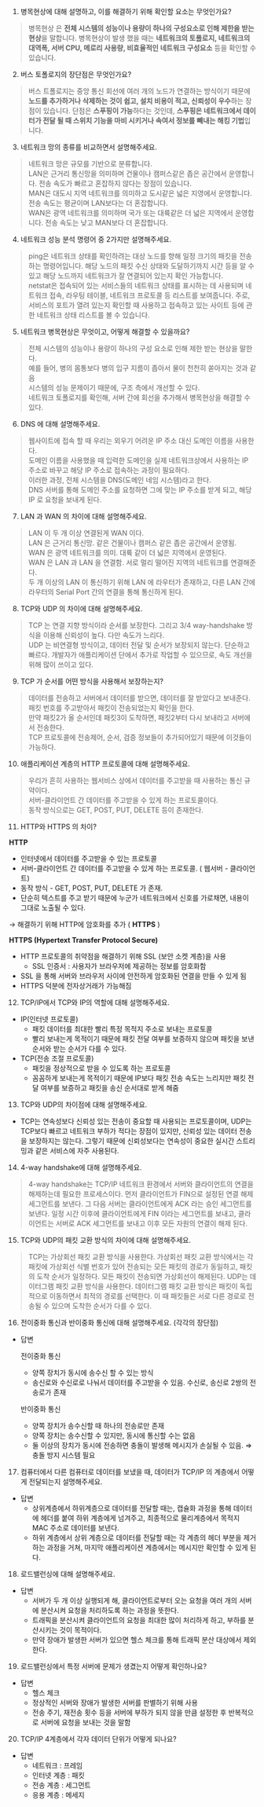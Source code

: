 1. 병목현상에 대해 설명하고, 이를 해결하기 위해 확인할 요소는 무엇인가요?

> 병목현상 은 **전체 시스템의 성능이나 용량이 하나의 구성요소로 인해 제한을 받는 현상**을 말합니다. 병목현상이 발생 했을 때는 **네트워크의 토폴로지, 네트워크의 대역폭, 서버 CPU, 메로리 사용량, 비효율적인 네트워크 구성요소** 등을 확인할 수 있습니다.
> 

2.  버스 토폴로지의 장단점은 무엇인가요?

> 버스 트폴로지는 중앙 통신 회선에 여러 개의 노드가 연결하는 방식이기 때문에 **노드를 추가하거나 삭제하는 것이 쉽고, 설치 비용이 적고, 신뢰성이 우수**하는 장점이 있습니다. 단점은 **스푸핑이 가능**하다는 것인데, **스푸핑은 네트워크에서 데이터가 전달 될 때 스위치 기능을 마비 시키거나 속여서 정보를 빼내는 해킹 기법**입니다.
>

3. 네트워크 망의 종류를 비교하면서 설명해주세요.

> 네트워크 망은 규모를 기반으로 분류합니다.\
> LAN은 근거리 통신망을 의미하며 건물이나 캠퍼스같은 좁은 공간에서 운영합니다. 전송 속도가 빠르고 혼잡하지 않다는 장점이 있습니다.\
> MAN은 대도시 지역 네트워크를 의미하고 도시같은 넓은 지영에서 운영합니다. 전송 속도는 평균이며 LAN보다는 더 혼잡합니다.\
> WAN은 광역 네트워크를 의미하며 국가 또는 대륙같은 더 넓은 지역에서 운영합니다. 전송 속도는 낮고 MAN보다 더 혼잡합니다.

4. 네트워크 성능 분석 명령어 중 2가지만 설명해주세요.

> ping은 네트워크 상태를 확인하려는 대상 노드를 향해 일정 크기의 패킷을 전송하는 명령어입니다. 해당 노드의 패킷 수신 상태와 도달하기까지 시간 등을 알 수 있고 해당 노드까지 네트워크가 잘 연결되어 있는지 확인 가능합니다.\
> netstat은 접속되어 있는 서비스들의 네트워크 상태를 표시하는 데 사용되며 네트워크 접속, 라우팅 테이블, 네트워크 프로토콜 등 리스트를 보여줍니다. 주로, 서비스의 포트가 열려 있는지 확인할 때 사용하고 접속하고 있는 사이트 등에 관한 네트워크 상태 리스트를 볼 수 있습니다.

5. 네트워크 병목현상은 무엇이고, 어떻게 해결할 수 있을까요?
> 전체 시스템의 성능이나 용량이 하나의 구성 요소로 인해 제한 받는 현상을 말한다. \
> 예를 들어, 병의 몸통보다 병의 입구 지름이 좁아서 물이 천천히 쏟아지는 것과 같음 \
> 시스템의 성능 문제이기 때문에, 구조 측에서 개선할 수 있다.\
> 네트워크 토폴로지를 확인해, 서버 간에 회선을 추가해서 병목현상을 해결할 수 있다.

6. DNS 에 대해 설명해주세요.
> 웹사이트에 접속 할 때 우리는 외우기 어려운 IP 주소 대신 도메인 이름을 사용한다. \
> 도메인 이름을 사용했을 때 입력한 도메인을 실제 네트워크상에서 사용하는 IP 주소로 바꾸고 해당 IP 주소로 접속하는 과정이 필요하다. \
> 이러한 과정, 전체 시스템을 DNS(도메인 네임 시스템)라고 한다. \
> DNS 서버를 통해 도메인 주소를 요청하면 그에 맞는 IP 주소를 받게 되고, 해당 IP 로 요청을 보내게 된다. 

7. LAN 과 WAN 의 차이에 대해 설명해주세요. 
> LAN 이 두 개 이상 연결된게 WAN 이다.\
> LAN 은 근거리 통신망. 같은 건물이나 캠퍼스 같은 좁은 공간에서 운영됨.\
> WAN 은 광역 네트워크를 의미. 대륙 같이 더 넓은 지역에서 운영된다.\
> WAN 은 LAN 과 LAN 을 연결함. 서로 멀리 떨어진 지역의 네트워크를 연결해준다.\
> 두 개 이상의 LAN 이 통신하기 위해 LAN 에 라우터가 존재하고, 다른 LAN 간에 라우터의 Serial Port 간의 연결을 통해 통신하게 된다.


8. TCP와 UDP 의 차이에 대해 설명해주세요.
> TCP 는 연결 지향 방식이라 순서를 보장한다. 그리고 3/4 way-handshake 방식을 이용해 신뢰성이 높다. 다만 속도가 느리다. \
> UDP 는 비연결형 방식이고, 데이터 전달 및 순서가 보장되지 않는다. 단순하고 빠르다. 개발자가 애플리케이션 단에서 추가로 작업할 수 있으므로, 속도 개선을 위해 많이 쓰이고 있다. 

9. TCP 가 순서를 어떤 방식을 사용해서 보장하는지?
> 데이터를 전송하고 서버에서 데이터를 받으면, 데이터를 잘 받았다고 보내준다. \
> 패킷 번호를 주고받아서 패킷이 전송되었는지 확인을 한다. \
> 만약 패킷2가 올 순서인데 패킷3이 도착하면, 패킷2부터 다시 보내라고 서버에서 전송한다. \
> TCP 프로토콜에 전송제어, 순서, 검증 정보들이 추가되어있기 때문에 이것들이 가능하다.

10. 애플리케이션 계층의 HTTP 프로토콜에 대해 설명해주세요.
> 우리가 흔히 사용하는 웹서비스 상에서 데이터를 주고받을 때 사용하는 통신 규약이다. \
> 서버-클라이언트 간 데이터를 주고받을 수 있게 하는 프로토콜이다. \
> 동작 방식으로는 GET, POST, PUT, DELETE 등이 존재한다.

11. HTTP와 HTTPS 의 차이?

**HTTP**

- 인터넷에서 데이터를 주고받을 수 있는 프로토콜
- 서버-클라이언트 간 데이터를 주고받을 수 있게 하는 프로토콜. ( 웹서버 - 클라이언트)
- 동작 방식 - GET, POST, PUT, DELETE 가 존재.
- 단순히 텍스트를 주고 받기 때문에 누군가 네트워크에서 신호를 가로채면, 내용이 그대로 노출될 수 있다.

→ 해결하기 위해 HTTP에 암호화를 추가 ( **HTTPS**  )

**HTTPS (Hypertext Transfer Protocol Secure)**

- HTTP 프로토콜의 취약점을 해결하기 위해 SSL (보안 소켓 계층)을 사용
    - SSL 인증서 : 사용자가 브라우저에 제공하는 정보를 암호화함
- SSL 을 통해 서버와 브라우저 사이에 안전하게 암호화된 연결을 만들 수 있게 됨
- HTTPS 덕분에 전자상거래가 가능해짐

12. TCP/IP에서 TCP와 IP의 역할에 대해 설명해주세요.
- IP(인터넷 프로토콜)
    - 패킷 데이터를 최대한 빨리 특정 목적지 주소로 보내는 프로토콜
    - 빨리 보내는게 목적이기 때문에 패킷 전달 여부를 보증하지 않으며 패킷을 보낸 순서와 받는 순서가 다를 수 있다.
- TCP(전송 조절 프로토콜)
    - 패킷을 정상적으로 받을 수 있도록 하는 프로토콜
    - 꼼꼼하게 보내는게 목적이기 때문에 IP보다 패킷 전송 속도는 느리지만 패킷 전달 여부를 보증하고 패킷을 송신 순서대로 받게 해줌

13. TCP와 UDP의 차이점에 대해 설명해주세요.
- TCP는 연속성보다 신뢰성 있는 전송이 중요할 때 사용되는 프로토콜이며, UDP는 TCP보다 빠르고 네트워크 부하가 적다는 장점이 있지만, 신뢰성 있는 데이터 전송을 보장하지는 않는다. 그렇기 때문에 신뢰성보다는 연속성이 중요한 실시간 스트리밍과 같은 서비스에 자주 사용된다.

14. 4-way handshake에 대해 설명해주세요.
> 4-way handshake는 TCP/IP 네트워크 환경에서 서버와 클라이언트의 연결을 해제하는데 필요한 프로세스이다. 먼저 클라이언트가 FIN으로 설정된 연결 해제 세그먼트를 보낸다. 그 다음 서버는 클라이언트에게 ACK 라는 승인 세그먼트를 보낸다. 일정 시간 이후에 클라이언트에게 FIN 이라는 세그먼트를 보내고, 클라이언트는 서버로 ACK 세그먼트를 보내고 이후 모든 자원의 연결이 해제 된다.

15. TCP와 UDP의 패킷 교환 방식의 차이에 대해 설명해주세요.
> TCP는 가상회선 패킷 교환 방식을 사용한다. 가상회선 패킷 교환 방식에서는 각 패킷에 가상회선 식별 번호가 있어 전송되는 모든 패킷의 경로가 동일하고, 패킷의 도착 순서가 일정하다. 모든 패킷이 전송되면 가상회선이 해제된다.
> UDP는 데이터그램 패킷 교환 방식을 사용한다. 데이터그램 패킷 교환 방식은 패킷이 독립적으로 이동하면서 최적의 경로를 선택한다. 이 때 패킷들은 서로 다른 경로로 전송될 수 있으며 도착한 순서가 다를 수 있다.


16. 전이중화 통신과 반이중화 통신에 대해 설명해주세요. (각각의 장단점)
- 답변

    전이중화 통신
    
    - 양쪽 장치가 동시에 송수신 할 수 있는 방식
    - 송신로와 수신로로 나눠서 데이터를 주고받을 수 있음. 수신로, 송신로 2쌍의 전송로가 존재
    
    반이중화 통신
    
    - 양쪽 장치가 송수신할 때 하나의 전송로만 존재
    - 양쪽 장치는 송수신할 수 있지만, 동시에 통신할 수는 없음
    - 둘 이상의 장치가 동시에 전송하면 충돌이 발생해 메시지가 손실될 수 있음.
        ⇒ 충돌 방지 시스템 필요
        

17. 컴퓨터에서 다른 컴퓨터로 데이터를 보냈을 때, 데이터가 TCP/IP 의 계층에서 어떻게 전달되는지 설명해주세요.
- 답변
    - 상위계층에서 하위계층으로 데이터를 전달할 때는, 캡슐화 과정을 통해 데이터에 헤더를 붙여 하위 계층에게 넘겨주고, 최종적으로 물리계층에서 목적지 MAC 주소로 데이터를 보낸다. 
    - 하위 계층에서 상위 계층으로 데이터를 전달할 때는 각 계층의 헤더 부분을 제거하는 과정을 거쳐, 마지막 애플리케이션 계층에서는 메시지만 확인할 수 있게 된다.



18. 로드밸런싱에 대해 설명해주세요.
- 답변
    - 서버가 두 개 이상 실행되게 해, 클라이언트로부터 오는 요청을 여러 개의 서버에 분산시켜 요청을 처리하도록 하는 과정을 뜻한다.
    - 트래픽을 분산시켜 클라이언트의 요청을 최대한 많이 처리하게 하고, 부하를 분산시키는 것이 목적이다.
    - 만약 장애가 발생한 서버가 있으면 헬스 체크를 통해 트래픽 분산 대상에서 제외한다.


19. 로드밸런싱에서 특정 서버에 문제가 생겼는지 어떻게 확인하나요?
- 답변
    - 헬스 체크
    - 정상적인 서버와 장애가 발생한 서버를 판별하기 위해 사용
    - 전송 주기, 재전송 횟수 등을 서버에 부하가 되지 않을 만큼 설정한 후 반복적으로 서버에 요청을 보내는 것을 말함

20. TCP/IP 4계층에서 각자 데이터 단위가 어떻게 되나요?
- 답변
    - 네트워크 : 프레임
    - 인터넷 계층 : 패킷
    - 전송 계층 : 세그먼트
    - 응용 계층 : 메세지
